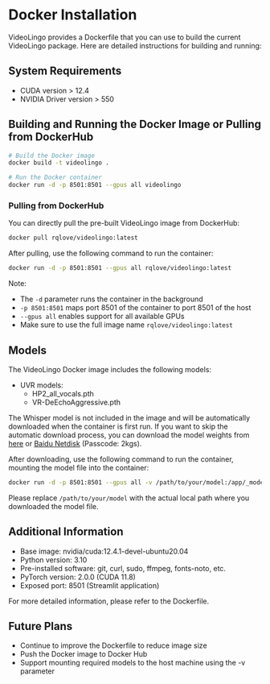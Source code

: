 # Docker Installation

VideoLingo provides a Dockerfile that you can use to build the current VideoLingo package. Here are detailed instructions for building and running:

## System Requirements

- CUDA version > 12.4
- NVIDIA Driver version > 550

## Building and Running the Docker Image or Pulling from DockerHub

```bash
# Build the Docker image
docker build -t videolingo .

# Run the Docker container
docker run -d -p 8501:8501 --gpus all videolingo
```

### Pulling from DockerHub

You can directly pull the pre-built VideoLingo image from DockerHub:

```bash
docker pull rqlove/videolingo:latest
```

After pulling, use the following command to run the container:

```bash
docker run -d -p 8501:8501 --gpus all rqlove/videolingo:latest
```

Note: 
- The `-d` parameter runs the container in the background
- `-p 8501:8501` maps port 8501 of the container to port 8501 of the host
- `--gpus all` enables support for all available GPUs
- Make sure to use the full image name `rqlove/videolingo:latest`

## Models

The VideoLingo Docker image includes the following models:

- UVR models:
  - HP2_all_vocals.pth
  - VR-DeEchoAggressive.pth

The Whisper model is not included in the image and will be automatically downloaded when the container is first run. If you want to skip the automatic download process, you can download the model weights from [here](https://drive.google.com/file/d/10gPu6qqv92WbmIMo1iJCqQxhbd1ctyVw/view?usp=drive_link) or [Baidu Netdisk](https://pan.baidu.com/s/1hZjqSGVn3z_WSg41-6hCqA?pwd=2kgs) (Passcode: 2kgs).

After downloading, use the following command to run the container, mounting the model file into the container:

```bash
docker run -d -p 8501:8501 --gpus all -v /path/to/your/model:/app/_model_cache rqlove/videolingo:latest
```

Please replace `/path/to/your/model` with the actual local path where you downloaded the model file.

## Additional Information

- Base image: nvidia/cuda:12.4.1-devel-ubuntu20.04
- Python version: 3.10
- Pre-installed software: git, curl, sudo, ffmpeg, fonts-noto, etc.
- PyTorch version: 2.0.0 (CUDA 11.8)
- Exposed port: 8501 (Streamlit application)

For more detailed information, please refer to the Dockerfile.

## Future Plans

- Continue to improve the Dockerfile to reduce image size
- Push the Docker image to Docker Hub
- Support mounting required models to the host machine using the -v parameter
